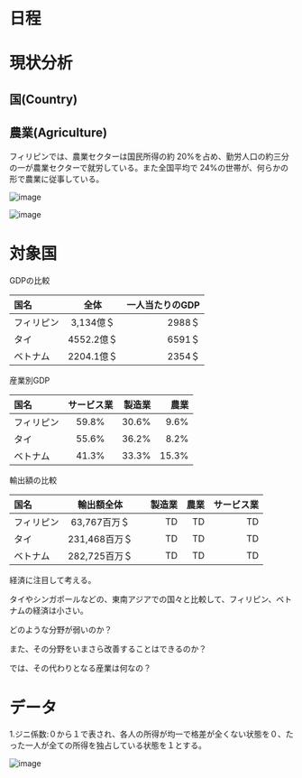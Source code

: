 # 日程

# 現状分析

## 国(Country)


## 農業(Agriculture)

フィリピンでは、農業セクターは国民所得の約 20%を占め、勤労人口の約三分の一が農業セクターで就労している。また全国平均で 24%の世帯が、何らかの形で農業に従事している。

![image](https://user-images.githubusercontent.com/82156802/150711103-59aed381-2849-4f19-9d56-da651151fb1f.png)

![image](https://user-images.githubusercontent.com/82156802/150711201-a12bcd40-e9b3-432f-8554-4ae345ae992c.png)


# 対象国


GDPの比較

| 国名 | 全体 | 一人当たりのGDP |
| :--- | :---: | ---: | 
| フィリピン | 3,134億＄ | 2988＄ |
| タイ | 4552.2億＄ | 6591＄ | 
| ベトナム | 2204.1億＄ | 2354＄ | 

産業別GDP

| 国名 | サービス業 | 製造業 | 農業 |
| :--- | :---: | ---: | ---: |
| フィリピン | 59.8% | 30.6% | 9.6% |
| タイ | 55.6% | 36.2% | 8.2% |
| ベトナム | 41.3% | 33.3% | 15.3% |

輸出額の比較

| 国名 | 輸出額全体 |　製造業 | 農業 | サービス業 |
| :--- | :---: | ---: |  ---: |   ---: | 
| フィリピン | 63,767百万＄ | TD | TD | TD |
| タイ | 231,468百万＄ | TD | TD |  TD |
| ベトナム | 282,725百万＄ | TD |  TD | TD |

経済に注目して考える。

タイやシンガポールなどの、東南アジアでの国々と比較して、フィリピン、ベトナムの経済は小さい。

どのような分野が弱いのか？

また、その分野をいまさら改善することはできるのか？

では、その代わりとなる産業は何なの？

# データ

1.ジニ係数:０から１で表され、各人の所得が均一で格差が全くない状態を０、たった一人が全ての所得を独占している状態を１とする。

![image](https://user-images.githubusercontent.com/82156802/150709727-f53c067a-4921-409e-b375-3fd33d759ba8.png)

